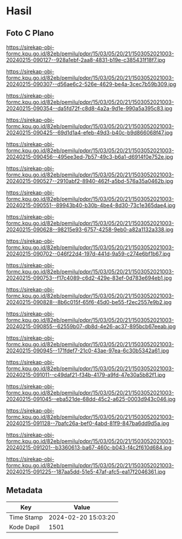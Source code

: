 # Hasil

## Foto C Plano

https://sirekap-obj-formc.kpu.go.id/82eb/pemilu/pdpr/15/03/05/20/21/1503052021003-20240215-090127--928a1ebf-2aa8-4831-b19e-c385431f18f7.jpg

https://sirekap-obj-formc.kpu.go.id/82eb/pemilu/pdpr/15/03/05/20/21/1503052021003-20240215-090307--d56ae6c2-526e-4629-be4a-3cec7b59b309.jpg

https://sirekap-obj-formc.kpu.go.id/82eb/pemilu/pdpr/15/03/05/20/21/1503052021003-20240215-090354--da5fd72f-c8d8-4a2a-9d1e-990a5a395c83.jpg

https://sirekap-obj-formc.kpu.go.id/82eb/pemilu/pdpr/15/03/05/20/21/1503052021003-20240215-090425--69d1d1a4-efeb-49d3-b40c-b9d866068f47.jpg

https://sirekap-obj-formc.kpu.go.id/82eb/pemilu/pdpr/15/03/05/20/21/1503052021003-20240215-090456--495ee3ed-7b57-49c3-b6a1-d6914f0e752e.jpg

https://sirekap-obj-formc.kpu.go.id/82eb/pemilu/pdpr/15/03/05/20/21/1503052021003-20240215-090527--2910abf2-8940-462f-a5bd-576a35a0462b.jpg

https://sirekap-obj-formc.kpu.go.id/82eb/pemilu/pdpr/15/03/05/20/21/1503052021003-20240215-090551--89943b40-b30b-4be4-8d30-73c1e365dae4.jpg

https://sirekap-obj-formc.kpu.go.id/82eb/pemilu/pdpr/15/03/05/20/21/1503052021003-20240215-090628--98215e93-6757-4258-9eb0-a82a1132a338.jpg

https://sirekap-obj-formc.kpu.go.id/82eb/pemilu/pdpr/15/03/05/20/21/1503052021003-20240215-090702--046f22d4-197d-441d-9a59-c274e6bf1b67.jpg

https://sirekap-obj-formc.kpu.go.id/82eb/pemilu/pdpr/15/03/05/20/21/1503052021003-20240215-090753--f17c4089-c6d2-429e-83ef-0d783e694eb1.jpg

https://sirekap-obj-formc.kpu.go.id/82eb/pemilu/pdpr/15/03/05/20/21/1503052021003-20240215-090828--8b6c015f-65f6-45d0-be55-f2ec2557e9b2.jpg

https://sirekap-obj-formc.kpu.go.id/82eb/pemilu/pdpr/15/03/05/20/21/1503052021003-20240215-090855--62559b07-db8d-4e26-ac37-895bcb67eeab.jpg

https://sirekap-obj-formc.kpu.go.id/82eb/pemilu/pdpr/15/03/05/20/21/1503052021003-20240215-090945--171fdef7-21c0-43ae-97ea-6c30b5342a61.jpg

https://sirekap-obj-formc.kpu.go.id/82eb/pemilu/pdpr/15/03/05/20/21/1503052021003-20240215-091011--c49daf21-f34b-4179-a9fd-47e30a5b82f1.jpg

https://sirekap-obj-formc.kpu.go.id/82eb/pemilu/pdpr/15/03/05/20/21/1503052021003-20240215-091045--eba521de-68dd-45c2-a625-0003d943c046.jpg

https://sirekap-obj-formc.kpu.go.id/82eb/pemilu/pdpr/15/03/05/20/21/1503052021003-20240215-091128--7bafc26a-bef0-4abd-81f9-847ba6dd9d5a.jpg

https://sirekap-obj-formc.kpu.go.id/82eb/pemilu/pdpr/15/03/05/20/21/1503052021003-20240215-091201--b3360613-ba67-460c-b043-f4c2f610d684.jpg

https://sirekap-obj-formc.kpu.go.id/82eb/pemilu/pdpr/15/03/05/20/21/1503052021003-20240215-091225--187aa5dd-51e5-47af-afc5-ea17f2046361.jpg


## Metadata

| Key        | Value               |
| ---------- | ------------------- |
| Time Stamp | 2024-02-20 15:03:20 |
| Kode Dapil | 1501                |



